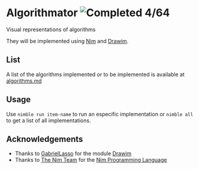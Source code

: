 # Algorithmator ![Completed 4/64](https://img.shields.io/badge/Completed-2/64-blue)
Visual representations of algorithms

They will be implemented using [Nim](https://nim-lang.org/) and [Drawim](https://github.com/GabrielLasso/drawim).

## List
A list of the algorithms implemented or to be implemented is available at [algorithms.md](algorithms.md)

## Usage
Use `nimble run item-name` to run an especific implementation or `nimble all` to get a list of all implementations.

## Acknowledgements
- Thanks to [GabrielLasso](https://github.com/GabrielLasso) for the module [Drawim](https://github.com/GabrielLasso/drawim)
- Thanks to [The Nim Team](https://github.com/nim-lang) for the [Nim Programming Language](https://nim-lang.org/)